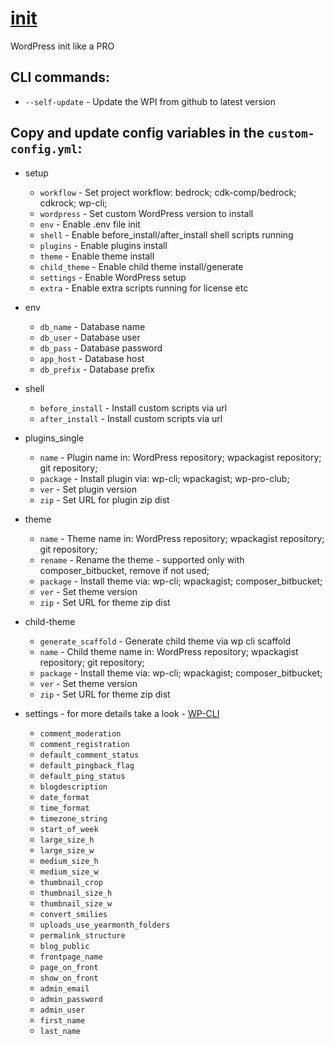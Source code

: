 # [init](https://init.wp-pro.club/)
WordPress init like a PRO

## CLI commands:
* `--self-update` - Update the WPI from github to latest version

## Copy and update config variables in the `custom-config.yml`:

* setup
  * `workflow` - Set project workflow: bedrock; cdk-comp/bedrock; cdkrock; wp-cli;
  * `wordpress` - Set custom WordPress version to install
  * `env` - Enable .env file init
  * `shell` - Enable before_install/after_install shell scripts running
  * `plugins` - Enable plugins install
  * `theme` - Enable theme install
  * `child_theme` - Enable child theme install/generate
  * `settings` - Enable WordPress setup
  * `extra` - Enable extra scripts running for license etc

* env
  * `db_name` - Database name
  * `db_user` - Database user
  * `db_pass` - Database password
  * `app_host` - Database host
  * `db_prefix` - Database prefix

* shell
  * `before_install` - Install custom scripts via url
  * `after_install` - Install custom scripts via url

* plugins_single
  * `name` - Plugin name in: WordPress repository; wpackagist repository; git repository;
  * `package` - Install plugin via: wp-cli; wpackagist; wp-pro-club;
  * `ver` - Set plugin version
  * `zip` - Set URL for plugin zip dist

* theme
  * `name` - Theme name in: WordPress repository; wpackagist repository; git repository;
  * `rename` - Rename the theme - supported only with composer_bitbucket, remove if not used;
  * `package` - Install theme via: wp-cli; wpackagist; composer_bitbucket;
  * `ver` - Set theme version
  * `zip` - Set URL for theme zip dist

* child-theme
  * `generate_scaffold` - Generate child theme via wp cli scaffold
  * `name` - Child theme name in: WordPress repository; wpackagist repository; git repository;
  * `package` - Install theme via: wp-cli; wpackagist; composer_bitbucket;
  * `ver` - Set theme version
  * `zip` - Set URL for theme zip dist

* settings - for more details take a look - [WP-CLI](https://codex.wordpress.org/Option_Reference)
  * `comment_moderation`
  * `comment_registration`
  * `default_comment_status`
  * `default_pingback_flag`
  * `default_ping_status`
  * `blogdescription`
  * `date_format`
  * `time_format`
  * `timezone_string`
  * `start_of_week`
  * `large_size_h`
  * `large_size_w`
  * `medium_size_h`
  * `medium_size_w`
  * `thumbnail_crop`
  * `thumbnail_size_h`
  * `thumbnail_size_w`
  * `convert_smilies`
  * `uploads_use_yearmonth_folders`
  * `permalink_structure`
  * `blog_public`
  * `frontpage_name`
  * `page_on_front`
  * `show_on_front`
  * `admin_email`
  * `admin_password`
  * `admin_user`
  * `first_name`
  * `last_name`
